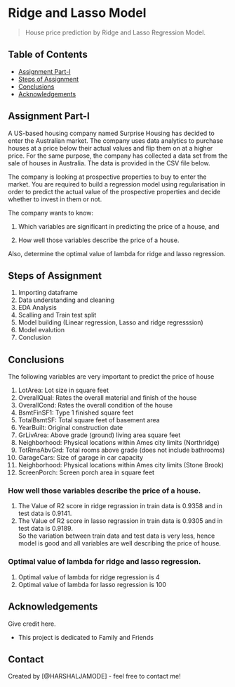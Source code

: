 # Ridge and Lasso Model
> House price prediction by Ridge and Lasso Regression Model.


## Table of Contents
* [Assignment Part-I](#general-information)
* [Steps of Assignment](#technologies-used)
* [Conclusions](#conclusions)
* [Acknowledgements](#acknowledgements)

<!-- You can include any other section that is pertinent to your problem -->

## Assignment Part-I

A US-based housing company named Surprise Housing has decided to enter the Australian market. The company uses data analytics to purchase houses at a price below their actual values and flip them on at a higher price. For the same purpose, the company has collected a data set from the sale of houses in Australia. The data is provided in the CSV file below.

The company is looking at prospective properties to buy to enter the market. You are required to build a regression model using regularisation in order to predict the actual value of the prospective properties and decide whether to invest in them or not.

The company wants to know:

1) Which variables are significant in predicting the price of a house, and

2) How well those variables describe the price of a house.

Also, determine the optimal value of lambda for ridge and lasso regression.

<!-- You don't have to answer all the questions - just the ones relevant to your project. -->


## Steps of Assignment
1) Importing dataframe
2) Data understanding and cleaning
3) EDA Analysis
4) Scalling and Train test split
5) Model building (Linear regression, Lasso and ridge regresssion)
6) Model evalution
7) Conclusion

## Conclusions

The following variables are very important to predict the price of house

1) LotArea: Lot size in square feet
2) OverallQual: Rates the overall material and finish of the house
3) OverallCond: Rates the overall condition of the house
4) BsmtFinSF1: Type 1 finished square feet
5) TotalBsmtSF: Total square feet of basement area
6) YearBuilt: Original construction date
7) GrLivArea: Above grade (ground) living area square feet
8) Neighborhood: Physical locations within Ames city limits (Northridge)
9) TotRmsAbvGrd: Total rooms above grade (does not include bathrooms)
10) GarageCars: Size of garage in car capacity
11) Neighborhood: Physical locations within Ames city limits (Stone Brook)
12) ScreenPorch: Screen porch area in square feet

### How well those variables describe the price of a house.

1) The Value of R2 score in ridge regrassion in train data is 0.9358 and in test data is 0.9141.
2) The Value of R2 score in lasso regrassion in train data is 0.9305 and in test data is 0.9189. <br/>
So the variation between train data and test data is very less, hence model is good and all variables are well describing the price of house.

### Optimal value of lambda for ridge and lasso regression.

1) Optimal value of lambda for ridge regression is 4
2) Optimal value of lambda for lasso regression is 100

<!-- You don't have to answer all the questions - just the ones relevant to your project. -->

<!-- As the libraries versions keep on changing, it is recommended to mention the version of library used in this project -->

## Acknowledgements
Give credit here.
- This project is dedicated to Family and Friends


## Contact
Created by [@HARSHALJAMODE] - feel free to contact me!


<!-- Optional -->
<!-- ## License -->
<!-- This project is open source and available under the [... License](). -->

<!-- You don't have to include all sections - just the one's relevant to your project -->
